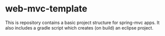 # web-mvc-template
This is repository contains a basic project structure for spring-mvc apps. It also includes a gradle script which creates (on build) an eclipse project.
